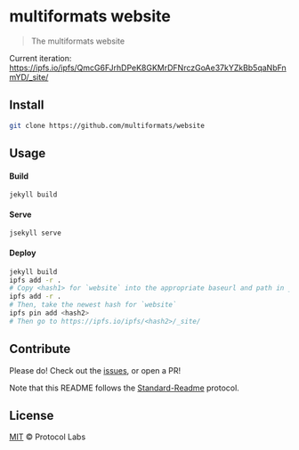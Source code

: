 # multiformats website

> The multiformats website

Current iteration: https://ipfs.io/ipfs/QmcG6FJrhDPeK8GKMrDFNrczGoAe37kYZkBb5qaNbFnmYD/_site/

## Install

```sh
git clone https://github.com/multiformats/website
```

## Usage

#### Build

```
jekyll build
```

#### Serve

```
jsekyll serve
```

#### Deploy

```sh
jekyll build
ipfs add -r .
# Copy <hash1> for `website` into the appropriate baseurl and path in _config.yml
ipfs add -r .
# Then, take the newest hash for `website`
ipfs pin add <hash2>
# Then go to https://ipfs.io/ipfs/<hash2>/_site/
```

## Contribute

Please do! Check out the [issues](https://github.com/multiformats/website), or open a PR!

Note that this README follows the [Standard-Readme](https://github.com/RichardLitt/standard-readme) protocol.

## License

[MIT](LICENSE) © Protocol Labs
